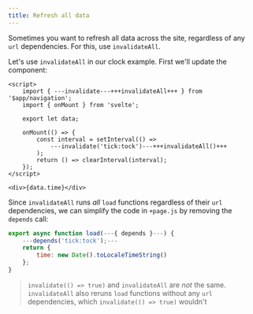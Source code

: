 ```yaml
---
title: Refresh all data
---
```


Sometimes you want to refresh all data across the site, regardless of any `url` dependencies. For this, use `invalidateAll`.

Let's use `invalidateAll` in our clock example. First we'll update the component:

```svelte
<script>
	import { ---invalidate---+++invalidateAll+++ } from '$app/navigation';
	import { onMount } from 'svelte';

	export let data;

	onMount(() => {
		const interval = setInterval(() =>
			---invalidate('tick:tock')---+++invalidateAll()+++
		);
		return () => clearInterval(interval);
	});
</script>

<div>{data.time}</div>
```

Since `invalidateAll` runs _all_ `load` functions regardless of their `url` dependencies, we can simplify the code in `+page.js` by removing the `depends` call:

```js
export async function load(---{ depends }---) {
    ---depends('tick:tock');---
	return {
		time: new Date().toLocaleTimeString()
	};
}
```

> `invalidate(() => true)` and `invalidateAll` are _not_ the same. `invalidateAll` also reruns `load` functions without any `url` dependencies, which `invalidate(() => true)` wouldn't
